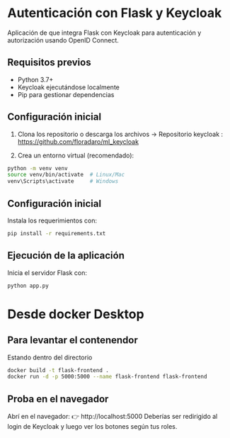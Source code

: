 # Autenticación con Flask y Keycloak

Aplicación de que integra Flask con Keycloak para autenticación y autorización usando OpenID Connect.

## Requisitos previos

- Python 3.7+
- Keycloak ejecutándose localmente
- Pip para gestionar dependencias

## Configuración inicial

1. Clona los repositorio o descarga los archivos -> Repositorio keycloak : https://github.com/floradaro/ml_keycloak

2. Crea un entorno virtual (recomendado):

```bash
python -m venv venv
source venv/bin/activate  # Linux/Mac
venv\Scripts\activate     # Windows
```

## Configuración inicial

Instala los requerimientos con:

```bash
pip install -r requirements.txt
```

## Ejecución de la aplicación

Inicia el servidor Flask con:

```bash
python app.py
```

# Desde docker Desktop

## Para levantar el contenendor

Estando dentro del directorio

```bash
docker build -t flask-frontend .
docker run -d -p 5000:5000 --name flask-frontend flask-frontend
```
## Proba en el navegador

Abrí en el navegador:
👉 http://localhost:5000
Deberías ser redirigido al login de Keycloak y luego ver los botones según tus roles.